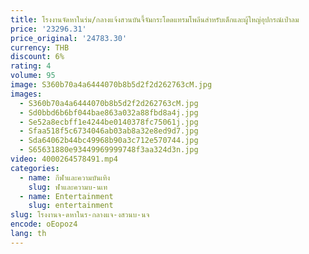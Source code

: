 ```yaml
---
title: โรงงานจัดหาในร่ม/กลางแจ้งสวนบันจี้จัมกระโดดแทรมโพลีนสําหรับเด็กและผู้ใหญ่อุปกรณ์เป่าลม
price: '23296.31'
price_original: '24783.30'
currency: THB
discount: 6%
rating: 4
volume: 95
image: S360b70a4a6444070b8b5d2f2d262763cM.jpg
images:
  - S360b70a4a6444070b8b5d2f2d262763cM.jpg
  - Sd0bbd6b6bf044bae863a032a88fbd8a4j.jpg
  - Se52a8ecbff1e4244be0140378fc75061j.jpg
  - Sfaa518f5c6734046ab03ab8a32e8ed9d7.jpg
  - Sda64062b44bc49968b90a3c712e570744.jpg
  - S65631880e93449969999748f3aa324d3n.jpg
video: 4000264578491.mp4
categories:
  - name: กีฬาและความบันเทิง
    slug: ฬาและความบ-นเท
  - name: Entertainment
    slug: entertainment
slug: โรงงานจ-ดหาในร-กลางแจ-งสวนบ-นจ
encode: oEopoz4
lang: th
---
```

  